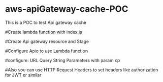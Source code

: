 # aws-apiGateway-cache-POC
This is a POC to test Api gateway cache


#Create lambda function with index.js

#Create Api gateway resource and Stage

#Configure Apio to use Lambda function

#configure: URL Query String Parameters with param cp

#Also you can use HTTP Request Headers to set headers like authorization for JWT or similar
